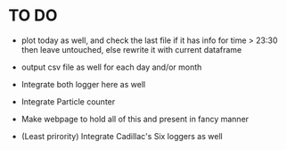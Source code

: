 # TO DO

* plot today as well, and check the last file if it has info for time > 23:30 then leave untouched, 
else rewrite it with current dataframe
* output csv file as well for each day and/or month
* Integrate both logger here as well
* Integrate Particle counter
* Make webpage to hold all of this and present in fancy manner


* (Least prirority) Integrate Cadillac's Six loggers as well
